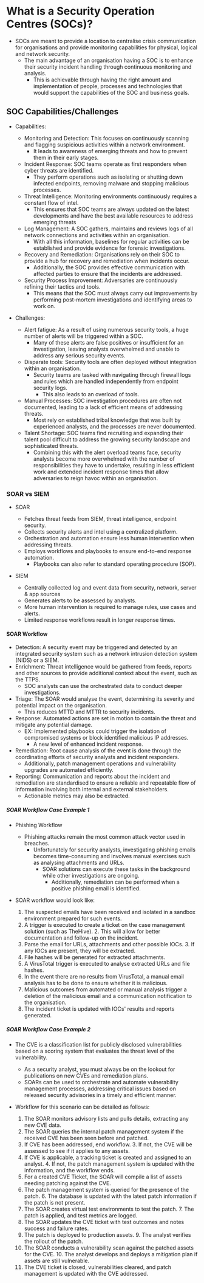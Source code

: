 # What is a Security Operation Centres (SOCs)?

* SOCs are meant to provide a location to centralise crisis communication for organisations and provide monitoring capabilities for physical, logical and network security.
  * The main advantage of an organisation having a SOC is to enhance their security incident handling through continuous monitoring and analysis.
    * This is achievable through having the right amount and implementation of people, processes and technologies that would support the capabilities of the SOC and business goals.

## SOC Capabilities/Challenges

* Capabilities:
  * Monitoring and Detection: This focuses on continuously scanning and flagging suspicious activities within a network environment.
    * It leads to awareness of emerging threats and how to prevent them in their early stages.
  * Incident Response: SOC teams operate as first responders when cyber threats are identified.
    * They perform operations such as isolating or shutting down infected endpoints, removing malware and stopping malicious processes.
  * Threat Intelligence: Monitoring environments continuously requires a constant flow of intel.
    * This ensures that SOC teams are always updated on the latest developments and have the best available resources to address emerging threats
  * Log Management: A SOC gathers, maintains and reviews logs of all network connections and activities within an organisation.
    * With all this information, baselines for regular activities can be established and provide evidence for forensic investigations.
  * Recovery and Remediation: Organisations rely on their SOC to provide a hub for recovery and remediation when incidents occur.
    * Additionally, the SOC provides effective communication with affected parties to ensure that the incidents are addressed.
  * Security Process Improvement: Adversaries are continuously refining their tactics and tools.
    * This means that the SOC must always carry out improvements by performing post-mortem investigations and identifying areas to work on.

* Challenges:
  * Alert fatigue: As a result of using numerous security tools, a huge number of alerts will be triggered within a SOC.
    * Many of these alerts are false positives or insufficient for an investigation, leaving analysts overwhelmed and unable to address any serious security events.
  * Disparate tools: Security tools are often deployed without integration within an organisation.
    * Security teams are tasked with navigating through firewall logs and rules which are handled independently from endpoint security logs.
      * This also leads to an overload of tools.
  * Manual Processes: SOC investigation procedures are often not documented, leading to a lack of efficient means of addressing threats.
    * Most rely on established tribal knowledge that was built by experienced analysts, and the processes are never documented.
  * Talent Shortage: SOC teams find recruiting and expanding their talent pool difficult to address the growing security landscape and sophisticated threats.
    * Combining this with the alert overload teams face, security analysts become more overwhelmed with the number of responsibilities they have to undertake, resulting in less efficient work and extended incident response times that allow adversaries to reign havoc within an organisation.

### SOAR vs SIEM

* SOAR
  * Fetches threat feeds from SIEM, threat intelligence, endpoint security.
  * Collects security alerts and intel using a centralized platform.
  * Orchestration and automation ensure less human intervention when addressing threats.
  * Employs workflows and playbooks to ensure end-to-end response automation.
    * Playbooks can also refer to standard operating procedure (SOP).

* SIEM
  * Centrally collected log and event data from security, network, server & app sources
  * Generates alerts to be assessed by analysts.
  * More human intervention is required to manage rules, use cases and alerts.
  * Limited response workflows result in longer response times.

#### SOAR Workflow

* Detection:  A security event may be triggered and detected by an integrated security system such as a network intrusion detection system (NIDS) or a SIEM.
* Enrichment: Threat intelligence would be gathered from feeds, reports and other sources to provide additional context about the event, such as the TTPS.
  * SOC analysts can use the orchestrated data to conduct deeper investigations.
* Triage: The SOAR would analyse the event, determining its severity and potential impact on the organisation.
  * This reduces MTTD and MTTR to security incidents.
* Response: Automated actions are set in motion to contain the threat and mitigate any potential damage.
  * EX: Implemented playbooks could trigger the isolation of compromised systems or block identified malicious IP addresses.
    * A new level of enhanced incident response.
* Remediation: Root cause analysis of the event is done through the coordinating efforts of security analysts and incident responders.
  * Additionally, patch management operations and vulnerability upgrades are automated efficiently.
* Reporting: Communication and reports about the incident and remediation are standardised to ensure a reliable and repeatable flow of information involving both internal and external stakeholders.
  * Actionable metrics may also be extracted.

##### SOAR Workflow Case Example 1

* Phishing Workflow
  * Phishing attacks remain the most common attack vector used in breaches.
    * Unfortunately for security analysts, investigating phishing emails becomes time-consuming and involves manual exercises such as analysing attachments and URLs.
      * SOAR solutions can execute these tasks in the background while other investigations are ongoing.
        * Additionally, remediation can be performed when a positive phishing email is identified.

* SOAR workflow would look like:
  1. The suspected emails have been received and isolated in a sandbox environment prepared for such events.
  2. A trigger is executed to create a ticket on the case management solution (such as TheHive).
     2. This will allow for better documentation and follow-up on the incident.
  3. Parse the email for URLs, attachments and other possible IOCs.
     3. If any IOCs are present, they will be extracted.
  4. File hashes will be generated for extracted attachments.
  5. A VirusTotal trigger is executed to analyse extracted URLs and file hashes.
  6. In the event there are no results from VirusTotal, a manual email analysis has to be done to ensure whether it is malicious.
  7. Malicious outcomes from automated or manual analysis trigger a deletion of the malicious email and a communication notification to the organisation.
  8. The incident ticket is updated with IOCs' results and reports generated.

##### SOAR Workflow Case Example 2

* The CVE is a classification list for publicly disclosed vulnerabilities based on a scoring system that evaluates the threat level of the vulnerability.
  * As a security analyst, you must always be on the lookout for publications on new CVEs and remediation plans.
  * SOARs can be used to orchestrate and automate vulnerability management processes, addressing critical issues based on released security advisories in a timely and efficient manner.

* Workflow for this scenario can be detailed as follows:
  1. The SOAR monitors advisory lists and pulls details, extracting any new CVE data.
  2. The SOAR queries the internal patch management system if the received CVE has been seen before and patched.
  3. If CVE has been addressed, end workflow.
     3. If not, the CVE will be assessed to see if it applies to any assets.
  4. If CVE is applicable, a tracking ticket is created and assigned to an analyst.
     4. If not, the patch management system is updated with the information, and the workflow ends.
  5. For a created CVE Ticket, the SOAR will compile a list of assets needing patching against the CVE.
  6. The patch management system is queried for the presence of the patch.
     6. The database is updated with the latest patch information if the patch is not present.
  7. The SOAR creates virtual test environments to test the patch.
     7. The patch is applied, and test metrics are logged.
  8. The SOAR updates the CVE ticket with test outcomes and notes success and failure rates.
  9. The patch is deployed to production assets.
     9. The analyst verifies the rollout of the patch.
  10. The SOAR conducts a vulnerability scan against the patched assets for the CVE.
      10. The analyst develops and deploys a mitigation plan if assets are still vulnerable.
  11. The CVE ticket is closed, vulnerabilities cleared, and patch management is updated with the CVE addressed.

